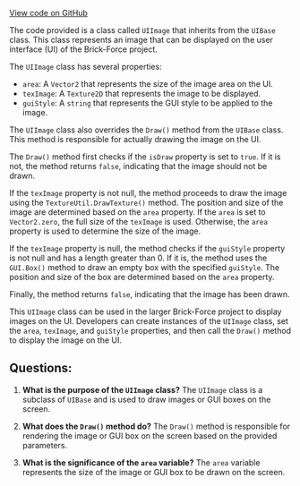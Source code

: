 [View code on GitHub](https://github.com/TieHaxJan/Brick-Force/Assembly-CSharp\UIImage.cs)

The code provided is a class called `UIImage` that inherits from the `UIBase` class. This class represents an image that can be displayed on the user interface (UI) of the Brick-Force project. 

The `UIImage` class has several properties:
- `area`: A `Vector2` that represents the size of the image area on the UI.
- `texImage`: A `Texture2D` that represents the image to be displayed.
- `guiStyle`: A `string` that represents the GUI style to be applied to the image.

The `UIImage` class also overrides the `Draw()` method from the `UIBase` class. This method is responsible for actually drawing the image on the UI. 

The `Draw()` method first checks if the `isDraw` property is set to `true`. If it is not, the method returns `false`, indicating that the image should not be drawn. 

If the `texImage` property is not null, the method proceeds to draw the image using the `TextureUtil.DrawTexture()` method. The position and size of the image are determined based on the `area` property. If the `area` is set to `Vector2.zero`, the full size of the `texImage` is used. Otherwise, the `area` property is used to determine the size of the image.

If the `texImage` property is null, the method checks if the `guiStyle` property is not null and has a length greater than 0. If it is, the method uses the `GUI.Box()` method to draw an empty box with the specified `guiStyle`. The position and size of the box are determined based on the `area` property.

Finally, the method returns `false`, indicating that the image has been drawn.

This `UIImage` class can be used in the larger Brick-Force project to display images on the UI. Developers can create instances of the `UIImage` class, set the `area`, `texImage`, and `guiStyle` properties, and then call the `Draw()` method to display the image on the UI.
## Questions: 
 1. **What is the purpose of the `UIImage` class?**
The `UIImage` class is a subclass of `UIBase` and is used to draw images or GUI boxes on the screen.

2. **What does the `Draw()` method do?**
The `Draw()` method is responsible for rendering the image or GUI box on the screen based on the provided parameters.

3. **What is the significance of the `area` variable?**
The `area` variable represents the size of the image or GUI box to be drawn on the screen.